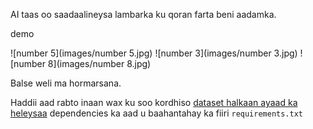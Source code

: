 AI taas oo saadaalineysa lambarka ku qoran farta beni aadamka.

demo

![number 5](images/number 5.jpg)
![number 3](images/number 3.jpg)
![number 8](images/number 8.jpg)

Balse weli ma hormarsana.

Haddii aad rabto inaan wax ku soo kordhiso
[dataset halkaan ayaad ka heleysaa](https://www.kaggle.com/datasets/rakuraku678/mnist-60000-hand-written-number-images)
dependencies ka aad u baahantahay ka fiiri `requirements.txt`
